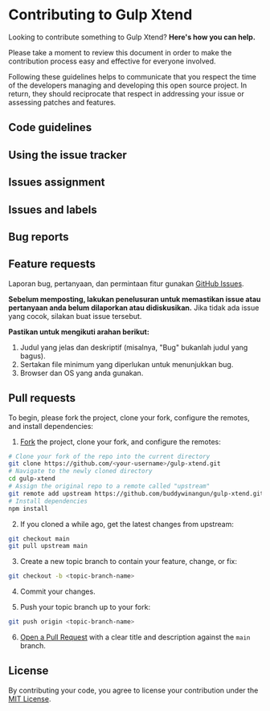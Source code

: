 # Contributing to Gulp Xtend

Looking to contribute something to Gulp Xtend? **Here's how you can help.**

Please take a moment to review this document in order to make the contribution
process easy and effective for everyone involved.

Following these guidelines helps to communicate that you respect the time of
the developers managing and developing this open source project. In return,
they should reciprocate that respect in addressing your issue or assessing
patches and features.

## Code guidelines
## Using the issue tracker
## Issues assignment
## Issues and labels
## Bug reports
## Feature requests

Laporan bug, pertanyaan, dan permintaan fitur gunakan [GitHub Issues](/issues).

**Sebelum memposting, lakukan penelusuran untuk memastikan issue atau pertanyaan anda belum dilaporkan atau didiskusikan.** Jika tidak ada issue yang cocok, silakan buat issue tersebut.

**Pastikan untuk mengikuti arahan berikut:**

1. Judul yang jelas dan deskriptif (misalnya, "Bug" bukanlah judul yang bagus).
2. Sertakan file minimum yang diperlukan untuk menunjukkan bug.
3. Browser dan OS yang anda gunakan.

## Pull requests

To begin, please fork the project, clone your fork, configure the remotes, and install dependencies:

1. [Fork](https://help.github.com/articles/fork-a-repo/) the project, clone your fork, and configure the remotes:

```bash
# Clone your fork of the repo into the current directory
git clone https://github.com/<your-username>/gulp-xtend.git
# Navigate to the newly cloned directory
cd gulp-xtend
# Assign the original repo to a remote called "upstream"
git remote add upstream https://github.com/buddywinangun/gulp-xtend.git
# Install dependencies
npm install
```

2. If you cloned a while ago, get the latest changes from upstream:
```bash
git checkout main
git pull upstream main
```

3. Create a new topic branch to contain your feature, change, or fix:
```bash
git checkout -b <topic-branch-name>
```

4. Commit your changes.

5. Push your topic branch up to your fork:
```bash
git push origin <topic-branch-name>
```

6. [Open a Pull Request](https://help.github.com/articles/about-pull-requests/) with a clear title and description against the `main` branch.

## License

By contributing your code, you agree to license your contribution under the [MIT License](../LICENSE).
